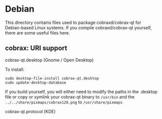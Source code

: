 Debian
======

This directory contains files used to package cobraxd/cobrax-qt
for Debian-based Linux systems. If you compile cobraxd/cobrax-qt yourself, there are some useful files here.

## cobrax: URI support ##

cobrax-qt.desktop (Gnome / Open Desktop)

To install:

	sudo desktop-file-install cobrax-qt.desktop
	sudo update-desktop-database

If you build yourself, you will either need to modify the paths in
the .desktop file or copy or symlink your cobrax-qt binary to `/usr/bin`
and the `../../share/pixmaps/cobrax128.png` to `/usr/share/pixmaps`

cobrax-qt.protocol (KDE)